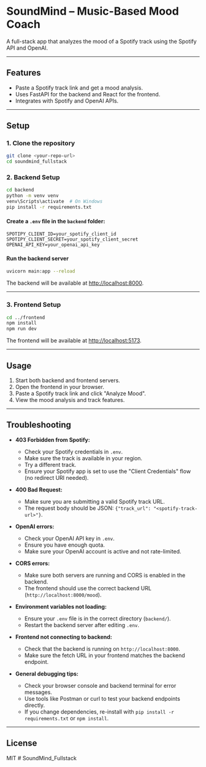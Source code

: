 # SoundMind – Music-Based Mood Coach

A full-stack app that analyzes the mood of a Spotify track using the Spotify API and OpenAI.

---

## Features

- Paste a Spotify track link and get a mood analysis.
- Uses FastAPI for the backend and React for the frontend.
- Integrates with Spotify and OpenAI APIs.

---

## Setup

### 1. Clone the repository

```sh
git clone <your-repo-url>
cd soundmind_fullstack
```

### 2. Backend Setup

```sh
cd backend
python -m venv venv
venv\Scripts\activate  # On Windows
pip install -r requirements.txt
```

#### Create a `.env` file in the `backend` folder:

```
SPOTIPY_CLIENT_ID=your_spotify_client_id
SPOTIPY_CLIENT_SECRET=your_spotify_client_secret
OPENAI_API_KEY=your_openai_api_key
```

#### Run the backend server

```sh
uvicorn main:app --reload
```

The backend will be available at [http://localhost:8000](http://localhost:8000).

---

### 3. Frontend Setup

```sh
cd ../frontend
npm install
npm run dev
```

The frontend will be available at [http://localhost:5173](http://localhost:5173).

---

## Usage

1. Start both backend and frontend servers.
2. Open the frontend in your browser.
3. Paste a Spotify track link and click "Analyze Mood".
4. View the mood analysis and track features.

---

## Troubleshooting

- **403 Forbidden from Spotify:**  
  - Check your Spotify credentials in `.env`.
  - Make sure the track is available in your region.
  - Try a different track.
  - Ensure your Spotify app is set to use the "Client Credentials" flow (no redirect URI needed).

- **400 Bad Request:**  
  - Make sure you are submitting a valid Spotify track URL.
  - The request body should be JSON: `{"track_url": "<spotify-track-url>"}`.

- **OpenAI errors:**  
  - Check your OpenAI API key in `.env`.
  - Ensure you have enough quota.
  - Make sure your OpenAI account is active and not rate-limited.

- **CORS errors:**  
  - Make sure both servers are running and CORS is enabled in the backend.
  - The frontend should use the correct backend URL (`http://localhost:8000/mood`).

- **Environment variables not loading:**  
  - Ensure your `.env` file is in the correct directory (`backend/`).
  - Restart the backend server after editing `.env`.

- **Frontend not connecting to backend:**  
  - Check that the backend is running on `http://localhost:8000`.
  - Make sure the fetch URL in your frontend matches the backend endpoint.

- **General debugging tips:**  
  - Check your browser console and backend terminal for error messages.
  - Use tools like Postman or curl to test your backend endpoints directly.
  - If you change dependencies, re-install with `pip install -r requirements.txt` or `npm install`.

---

## License

MIT
#   S o u n d M i n d _ F u l l s t a c k  
 